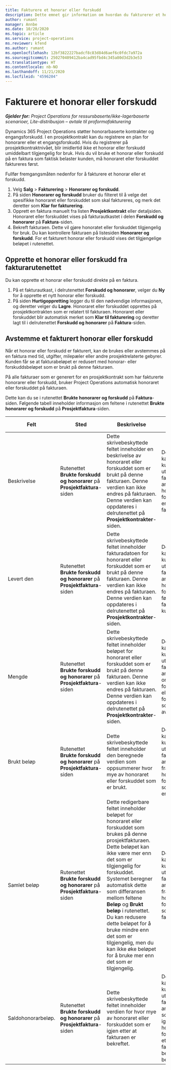```yaml
---
title: Fakturere et honorar eller forskudd
description: Dette emnet gir information om hvordan du fakturerer et honorar eller forskudd i Project Operations.
author: rumant
manager: Annbe
ms.date: 10/20/2020
ms.topic: article
ms.service: project-operations
ms.reviewer: kfend
ms.author: rumant
ms.openlocfilehash: 12bf3822227badcf8c83d84d6aef6c0fdc7a972a
ms.sourcegitcommit: 250270409412ba4cad95fbd4c345a80d3d2b3e53
ms.translationtype: HT
ms.contentlocale: nb-NO
ms.lasthandoff: 11/21/2020
ms.locfileid: "4596204"
---
```

# <a name="invoice-a-retainer-or-an-advance"></a>Fakturere et honorar eller forskudd

_**Gjelder for:** Project Operations for ressursbaserte/ikke-lagerbaserte scenarioer, Lite-distribusjon – avtale til proformafakturering_

Dynamics 365 Project Operations støtter honorarbaserte kontrakter og engangsforskudd. I en prosjektkontrakt kan du registrere en plan for honorarer eller et engangsforskudd. Hvis du registrerer på prosjektkontraktnivået, blir imidlertid ikke et honorar eller forskudd umiddelbart tilgjengelig for bruk. Hvis du vil bruke et honorar eller forskudd på en faktura som faktisk belaster kunden, må honoraret eller forskuddet faktureres først.

Fullfør fremgangsmåten nedenfor for å fakturere et honorar eller et forskudd.

1. Velg **Salg** > **Fakturering** > **Honorarer og forskudd**. 
2. På siden **Honorarer og forskudd** bruker du filteret til å velge det spesifikke honoraret eller forskuddet som skal faktureres, og merk det deretter som **Klar for fakturering**.
3. Opprett en faktura manuelt fra listen **Prosjektkontrakt** eller detaljsiden. Honoraret eller forskuddet vises på fakturautkastet i delen **Forskudd og honorarer** på **Faktura**-siden.
4. Bekreft fakturaen. Dette vil gjøre honoratet eller forskuddet tilgjengelig for bruk. Du kan kontrollere fakturaen på listesiden **Honorarer og forskudd**. For et fakturert honorar eller forskudd vises det tilgjengelige beløpet i rutenettet.

## <a name="create-a-retainer-or-advance-from-the-invoice-grid"></a>Opprette et honorar eller forskudd fra fakturarutenettet

Du kan opprette et honorar eller forskudd direkte på en faktura.

1. På et fakturautkast, i delrutenettet **Forskudd og honorarer**, velger du **Ny** for å opprette et nytt honorar eller forskudd. 
2. På siden **Hurtigoppretting** legger du til den nødvendige informasjonen, og deretter velger du **Lagre**. Honoraret eller forskuddet opprettes på prosjektkontrakten som er relatert til fakturaen. Honoraret eller forskuddet blir automatisk merket som **Klar til fakturering** og deretter lagt til i delrutenettet **Forskudd og honorarer** på **Faktura**-siden.

## <a name="reconcile-an-invoiced-retainer-or-advance"></a>Avstemme et fakturert honorar eller forskudd

Når et honorar eller forskudd er fakturert, kan de brukes eller avstemmes på en faktura med tid, utgifter, milepæler eller andre prosjektrelaterte gebyrer. Kunden får se at fakturabeløpet er redusert med honorar- eller forskuddsbeløpet som er brukt på denne fakturaen.

På alle fakturaer som er generert for en prosjektkontrakt som har fakturerte honorarer eller forskudd, bruker Project Operations automatisk honoraret eller forskuddet på fakturaen.

Dette kan du se i rutenettet **Brukte honorarer og forskudd** på **Faktura**-siden. Følgende tabell inneholder informasjon om feltene i rutenettet **Brukte honorarer og forskudd** på **Prosjektfaktura**-siden.

| Felt | Sted | Beskrivelse | Nedstrøms påvirkning |
| --- | --- | --- | --- |
| Beskrivelse | Rutenettet **Brukte forskudd og honorarer** på **Prosjektfaktura**-siden |Dette skrivebeskyttede feltet inneholder en beskrivelse av honoraret eller forskuddet som er brukt på denne fakturaen. Denne verdien kan ikke endres på fakturaen. Denne verdien kan oppdateres i delrutenettet på **Prosjektkontrakter**-siden. | Dette feltet kan vises til kunden på den utskrevne fakturaen for å angi hvilket honorar eller forskudd som er brukt på fakturaen. |
| Levert den | Rutenettet **Brukte forskudd og honorarer** på **Prosjektfaktura**-siden  | Dette skrivebeskyttede feltet inneholder fakturadatoen for honoraret eller forskuddet som er brukt på denne fakturaen. Denne verdien kan ikke endres på fakturaen. Denne verdien kan oppdateres i delrutenettet på **Prosjektkontrakter**-siden. | Dette feltet kan vises til kunden på den utskrevne fakturaen for å angi datoen da honoraret eller forskuddet først ble fakturert til kunden. |
| Mengde | Rutenettet **Brukte forskudd og honorarer** på **Prosjektfaktura**-siden  | Dette skrivebeskyttede feltet inneholder beløpet for honoraret eller forskuddet som er brukt på denne fakturaen. Denne verdien kan ikke endres på fakturaen. Denne verdien kan oppdateres i delrutenettet på **Prosjektkontrakter**-siden. | Dette feltet kan vises til kunden på den utskrevne fakturaen for å angi originalbeløpet for honoraret eller forskuddet som ble betalt av kunden. |
| Brukt beløp | Rutenettet **Brukte forskudd og honorarer** på **Prosjektfaktura**-siden  | Dette skrivebeskyttede feltet inneholder den beregnede verdien som oppsummerer hvor mye av honoraret eller forskuddet som er brukt. | Dette feltet kan vises til kunden på den utskrevne fakturaen for å angi beløpet fra dette honoraret eller forskuddet som allerede er brukt. |
| Samlet beløp | Rutenettet **Brukte forskudd og honorarer** på **Prosjektfaktura**-siden  | Dette redigerbare feltet inneholder beløpet for honoraret eller forskuddet som brukes på denne prosjektfakturaen. Dette beløpet kan ikke være mer enn det som er tilgjengelig for forskuddet. Systemet beregner automatisk dette som differansen mellom feltene **Beløp** og **Brukt beløp** i rutenettet. Du kan redusere dette beløpet for å bruke mindre enn det som er tilgjengelig, men du kan ikke øke beløpet for å bruke mer enn det som er tilgjengelig. | Dette feltet kan vises til kunden på den utskrevne fakturaen for å angi beløpet fra dette honoraret eller forskuddet som brukes på fakturaen. |
| Saldohonorarbeløp. | Rutenettet **Brukte forskudd og honorarer** på **Prosjektfaktura**-siden  | Dette skrivebeskyttede feltet inneholder verdien for hvor mye av honoraret eller forskuddet som er igjen etter at fakturaen er bekreftet. | Dette feltet kan vises til kunden på den utskrevne fakturaen for å angi beløpet som vil være igjen fra dette honoraret eller forskuddet etter at fakturaen er bekreftet og betalt. |
